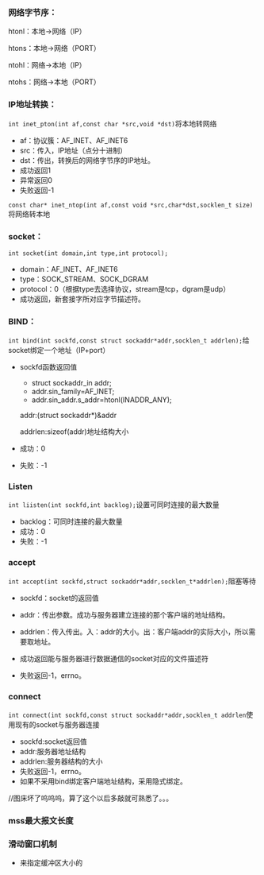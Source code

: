 ### 网络字节序：

htonl：本地->网络（IP）

htons：本地->网络（PORT）

ntohl：网络->本地（IP）

ntohs：网络->本地（PORT）

### IP地址转换：

`int inet_pton(int af,const char *src,void *dst)`将本地转网络

- af：协议簇：AF_INET、AF_INET6
- src：传入，IP地址（点分十进制）
- dst：传出，转换后的网络字节序的IP地址。
- 成功返回1
- 异常返回0
- 失败返回-1

`const char* inet_ntop(int af,const void *src,char*dst,socklen_t size)`将网络转本地

### socket：

`int socket(int domain,int type,int protocol);`

- domain：AF_INET、AF_INET6
- type：SOCK_STREAM、SOCK_DGRAM
- protocol：0（根据type去选择协议，stream是tcp，dgram是udp）
- 成功返回，新套接字所对应字节描述符。

### BIND：

`int bind(int sockfd,const struct sockaddr*addr,socklen_t addrlen);`给socket绑定一个地址（IP+port）

- sockfd函数返回值

  - struct sockaddr_in addr;
  - addr.sin_family=AF_INET;
  - addr.sin_addr.s_addr=htonl(INADDR_ANY);

  addr:(struct sockaddr*)&addr

  addrlen:sizeof(addr)地址结构大小

- 成功：0
- 失败：-1

### Listen

`int liisten(int sockfd,int backlog);`设置可同时连接的最大数量

- backlog：可同时连接的最大数量
- 成功：0
- 失败：-1

### accept

`int accept(int sockfd,struct sockaddr*addr,socklen_t*addrlen);`阻塞等待

- sockfd：socket的返回值
- addr：传出参数。成功与服务器建立连接的那个客户端的地址结构。
- addrlen：传入传出。入：addr的大小。出：客户端addr的实际大小，所以需要取地址。

- 成功返回能与服务器进行数据通信的socket对应的文件描述符
- 失败返回-1，errno。

### connect

`int connect(int sockfd,const struct sockaddr*addr,socklen_t addrlen`使用现有的socket与服务器连接

- sockfd:socket返回值
- addr:服务器地址结构
- addrlen:服务器结构的大小
- 失败返回-1，errno。
- 如果不采用bind绑定客户端地址结构，采用隐式绑定。

//图床坏了呜呜呜，算了这个以后多敲就可熟悉了。。。

### mss最大报文长度

### 滑动窗口机制

- 来指定缓冲区大小的

### 